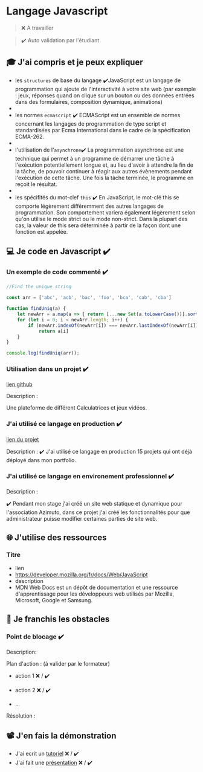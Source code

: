 # Langage Javascript

> ❌ A travailler

> ✔️ Auto validation par l'étudiant 

## 🎓 J'ai compris et je peux expliquer

- les `structures` de base du langage  ✔️JavaScript est un langage de programmation qui ajoute de l'interactivité à votre site web (par exemple : jeux, réponses quand on clique sur un bouton ou des données entrées dans des formulaires, composition dynamique, animations)
- 
- les normes `ecmascript` ✔️ ECMAScript est un ensemble de normes concernant les langages de programmation de type script et standardisées par Ecma International dans le cadre de la spécification ECMA-262.
- 
- l'utilisation de l'`asynchrone`✔️ La programmation asynchrone est une technique qui permet à un programme de démarrer une tâche à l'exécution potentiellement longue et, au lieu d'avoir à attendre la fin de la tâche, de pouvoir continuer à réagir aux autres évènements pendant l'exécution de cette tâche. Une fois la tâche terminée, le programme en reçoit le résultat.
- 
- les spécifités du mot-clef `this` ✔️ En JavaScript, le mot-clé this se comporte légèrement différemment des autres langages de programmation. Son comportement variera également légèrement selon qu'on utilise le mode strict ou le mode non-strict. Dans la plupart des cas, la valeur de this sera déterminée à partir de la façon dont une fonction est appelée.

## 💻 Je code en Javascript ✔️

### Un exemple de code commenté ✔️

```javascript
//Find the unique string

const arr = ['abc', 'acb', 'bac', 'foo', 'bca', 'cab', 'cba']

function findUniq(a) {
    let newArr = a.map(a => { return [...new Set(a.toLowerCase())].sort().join('') }); //remove alphabet repeted 
    for (let i = 0; i < newArr.length; i++) {
        if (newArr.indexOf(newArr[i]) === newArr.lastIndexOf(newArr[i]))
            return a[i]
    }
}

console.log(findUniq(arr));

```


### Utilisation dans un projet  ✔️

[lien github]([...](https://github.com/amirhatam/loisir))

Description :

Une plateforme de différent Calculatrices et jeux vidéos.

### J'ai utilisé ce langage en production  ✔️

[lien du projet]([...](https://portfolio-amir-hatam-dev.netlify.app/))

Description :
✔️ J'ai utilisé ce langage en production 15 projets qui ont déjà déployé dans mon portfolio.  

### J'ai utilisé ce langage en environement professionnel  ✔️

Description :

✔️ Pendant mon stage j'ai créé un site web statique et dynamique pour l'association Azimuto, dans ce projet j'ai créé les fonctionnalités pour que administrateur puisse modifier certaines parties de site web.

## 🌐 J'utilise des ressources

### Titre

- lien
- https://developer.mozilla.org/fr/docs/Web/JavaScript
- description
- MDN Web Docs est un dépôt de documentation et une ressource d'apprentissage pour les développeurs web utilisés par Mozilla, Microsoft, Google et Samsung.

## 🚧 Je franchis les obstacles

### Point de blocage  ✔️

Description:
 
 
Plan d'action : (à valider par le formateur)

- action 1  ❌ / ✔️

- action 2 ❌ / ✔️
- ...

Résolution :

## 📽️ J'en fais la démonstration

- J'ai ecrit un [tutoriel](...) ❌ / ✔️
- J'ai fait une [présentation](...) ❌ / ✔️

